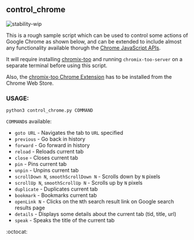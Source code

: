 ## control_chrome
![stability-wip](https://img.shields.io/badge/stability-work_in_progress-lightgrey.svg)

This is a rough sample script which can be used to control some actions of Google Chrome as shown below, and can be extended to include almost any functionality available thorugh the [Chrome JavaScript APIs](https://developer.chrome.com/extensions/api_index).

It will require installing [chromix-too](https://www.npmjs.com/package/chromix-too) and running `chromix-too-server` on a separate terminal before using this script.

Also, the [chromix-too Chrome Extension](https://chrome.google.com/webstore/detail/chromix-too/ppapdfccnamacakfkpfmpfnefpeajboj) has to be installed from the Chrome Web Store.

### USAGE:
  `python3 control_chrome.py COMMAND`

`COMMAND`s available:
* `goto URL` - Navigates the tab to `URL` specified
* `previous` - Go back in history
* `forward` - Go forward in history
* `reload` - Reloads current tab
* `close` - Closes current tab
* `pin` - Pins current tab
* `unpin` - Unpins current tab
* `scrollDown N`, `smoothScrollDown N` - Scrolls down by `N` pixels
* `scrollUp N`, `smoothScrollUp N` - Scrolls up by `N` pixels
* `duplicate` - Duplicates current tab
* `bookmark` - Bookmarks current tab
* `openLink N` - Clicks on the `N`th search result link on Google search results page
* `details` - Displays some details about the current tab (tid, title, url)
* `speak` - Speaks the title of the current tab

:octocat:

